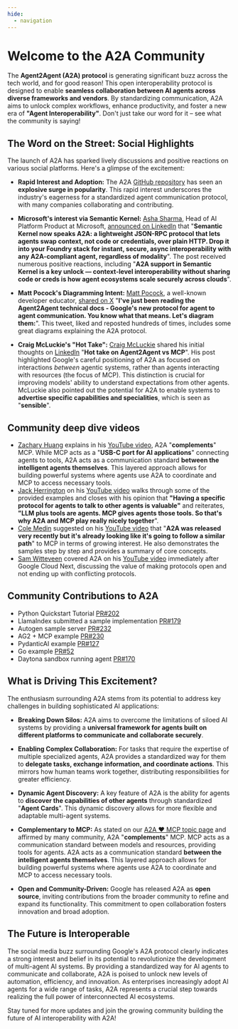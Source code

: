 ```yaml
---
hide:
  - navigation
---
```


# Welcome to the A2A Community

The **Agent2Agent (A2A) protocol** is generating significant buzz across the
tech world, and for good reason! This open interoperability protocol is designed
to enable **seamless collaboration between AI agents across diverse frameworks
and vendors**. By standardizing communication, A2A aims to unlock complex
workflows, enhance productivity, and foster a new era of **"Agent
Interoperability"**. Don't just take our word for it – see what the community is
saying!

## The Word on the Street: Social Highlights

The launch of A2A has sparked lively discussions and positive reactions on various social platforms. Here's a glimpse of the excitement:

- **Rapid Interest and Adoption:** The A2A [GitHub repository](https://github.com/google/a2a) has seen an **explosive surge in popularity**. This rapid interest underscores the industry's eagerness for a standardized agent communication protocol, with many companies collaborating and contributing.

- **Microsoft's interest via Semantic Kernel:** [Asha Sharma](https://www.linkedin.com/in/aboutasha/), Head of AI Platform Product at Microsoft, [announced on LinkedIn](https://www.linkedin.com/posts/aboutasha_a2a-ugcPost-7318649411704602624-0C_8) that "**Semantic Kernel now speaks A2A: a lightweight JSON-RPC protocol that lets agents swap context, not code or credentials, over plain HTTP. Drop it into your Foundry stack for instant, secure, async interoperability with any A2A-compliant agent, regardless of modality**". The post received numerous positive reactions, including "**A2A support in Semantic Kernel is a key unlock — context-level interoperability without sharing code or creds is how agent ecosystems scale securely across clouds**".

- **Matt Pocock's Diagramming Intent:** [Matt Pocock](https://x.com/mattpocockuk), a well-known developer educator, [shared on X](https://x.com/mattpocockuk/status/1910002033018421400) "**I've just been reading the Agent2Agent technical docs - Google's new protocol for agent to agent communication. You know what that means. Let's diagram them:**". This tweet, liked and reposted hundreds of times, includes some great diagrams explaining the A2A protocol.

- **Craig McLuckie's "Hot Take":** [Craig McLuckie](https://www.linkedin.com/in/craigmcluckie/) shared his initial thoughts on [LinkedIn](https://www.linkedin.com/posts/craigmcluckie_hot-take-on-agent2agent-vs-mcp-google-just-activity-7315939233792176128-4rGQ) "**Hot take on Agent2Agent vs MCP**". His post highlighted Google's careful positioning of A2A as focused on interactions _between_ agentic systems, rather than agents interacting with resources (the focus of MCP). This distinction is crucial for improving models' ability to understand expectations from other agents. McLuckie also pointed out the potential for A2A to enable systems to **advertise specific capabilities and specialities**, which is seen as "**sensible**".

## Community deep dive videos

- [Zachary Huang](https://www.youtube.com/@ZacharyLLM) explains in his [YouTube video](https://www.youtube.com/watch?v=wrCF8MoXC_I), A2A "**complements**" MCP. While MCP acts as a "**USB-C port for AI applications**" connecting agents to tools, A2A acts as a communication standard **between the intelligent agents themselves**. This layered approach allows for building powerful systems where agents use A2A to coordinate and MCP to access necessary tools.
- [Jack Herrington](https://www.youtube.com/@jherr) on his [YouTube video](https://www.youtube.com/watch?v=voaKr_JHvF4) walks through some of the provided examples and closes with his opinion that **"Having a specific protocol for agents to talk to other agents is valuable"** and reiterates, **"LLM plus tools are agents. MCP gives agents those tools. So that's why A2A and MCP play really nicely together**".
- [Cole Medin](https://www.youtube.com/@ColeMedin) suggested on his [YouTube video](https://www.youtube.com/watch?v=ywMWpmOOaSo) that "**A2A was released very recently but it's already looking like it's going to follow a similar path**" to MCP in terms of growing interest. He also demonstrates the samples step by step and provides a summary of core concepts.
- [Sam Witteveen](https://www.youtube.com/@samwitteveenai) covered A2A on his [YouTube video](https://www.youtube.com/watch?v=rAeqTaYj_aI) immediately after Google Cloud Next, discussing the value of making protocols open and not ending up with conflicting protocols.

## Community Contributions to A2A

- Python Quickstart Tutorial [PR\#202](https://github.com/google/A2A/pull/202)
- LlamaIndex submitted a sample implementation [PR\#179](https://github.com/google/A2A/pull/179)
- Autogen sample server [PR\#232](https://github.com/google/A2A/pull/232)
- AG2 \+ MCP example [PR\#230](https://github.com/google/A2A/pull/230)
- PydanticAI example [PR\#127](https://github.com/google/A2A/pull/127)
- Go example [PR\#52](https://github.com/google/A2A/pull/52)
- Daytona sandbox running agent [PR\#170](https://github.com/google/A2A/pull/170)

## What is Driving This Excitement?

The enthusiasm surrounding A2A stems from its potential to address key challenges in building sophisticated AI applications:

- **Breaking Down Silos:** A2A aims to overcome the limitations of siloed AI systems by providing a **universal framework for agents built on different platforms to communicate and collaborate securely**.

- **Enabling Complex Collaboration:** For tasks that require the expertise of multiple specialized agents, A2A provides a standardized way for them to **delegate tasks, exchange information, and coordinate actions**. This mirrors how human teams work together, distributing responsibilities for greater efficiency.

- **Dynamic Agent Discovery:** A key feature of A2A is the ability for agents to **discover the capabilities of other agents** through standardized "**Agent Cards**". This dynamic discovery allows for more flexible and adaptable multi-agent systems.

- **Complementary to MCP:** As stated on our [A2A ❤️ MCP topic page](topics/a2a-and-mcp.md) and affirmed by many community, A2A "**complements**" MCP. MCP acts as a communication standard between models and resources, providing tools for agents. A2A acts as a communication standard **between the intelligent agents themselves**. This layered approach allows for building powerful systems where agents use A2A to coordinate and MCP to access necessary tools.

- **Open and Community-Driven:** Google has released A2A as **open source**, inviting contributions from the broader community to refine and expand its functionality. This commitment to open collaboration fosters innovation and broad adoption.

## The Future is Interoperable

The social media buzz surrounding Google's A2A protocol clearly indicates a strong interest and belief in its potential to revolutionize the development of multi-agent AI systems. By providing a standardized way for AI agents to communicate and collaborate, A2A is poised to unlock new levels of automation, efficiency, and innovation. As enterprises increasingly adopt AI agents for a wide range of tasks, A2A represents a crucial step towards realizing the full power of interconnected AI ecosystems.

Stay tuned for more updates and join the growing community building the future of AI interoperability with A2A!
